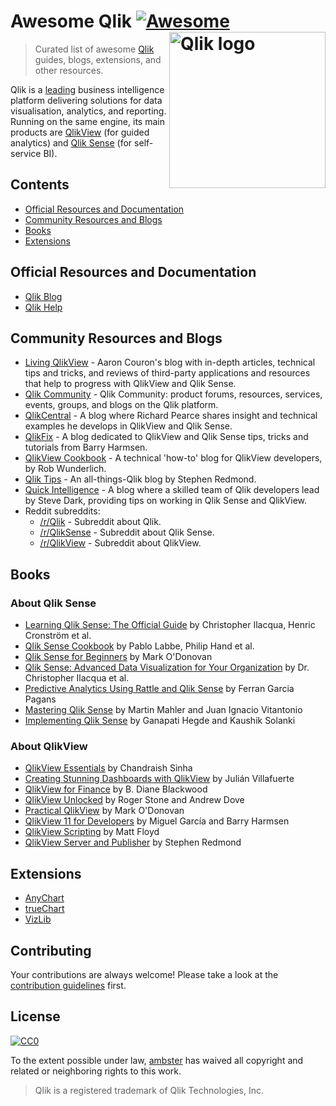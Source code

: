 # Awesome Qlik [![Awesome](https://awesome.re/badge.svg)](https://awesome.re) [<img src="https://webapps.qlik.com/WarsawMarathon/qlik.jpg" width="250" align="right" alt="Qlik logo">](https://qlik.com)

> Curated list of awesome [Qlik](https://qlik.com) guides, blogs, extensions, and other resources.

Qlik is a [leading](https://www.qlik.com/us/gartner-magic-quadrant-business-intelligence) business intelligence platform delivering solutions for data visualisation, analytics, and reporting. Running on the same engine, its main products are [QlikView](https://www.qlik.com/us/products/qlikview) (for guided analytics) and [Qlik Sense](https://www.qlik.com/us/products/qlik-sense) (for self-service BI).

## Contents

- [Official Resources and Documentation](#official-resources-and-documentation)
- [Community Resources and Blogs](#community-resources-and-blogs)
- [Books](#books)
- [Extensions](#extensions)

## Official Resources and Documentation
- [Qlik Blog](https://blog.qlik.com)
- [Qlik Help](https://help.qlik.com)

## Community Resources and Blogs

- [Living QlikView](http://livingqlikview.com/) - Aaron Couron's blog with in-depth articles, technical tips and tricks, and reviews of third-party applications and resources that help to progress with QlikView and Qlik Sense.
- [Qlik Community](https://community.qlik.com) - Qlik Community: product forums, resources, services, events, groups, and blogs on the Qlik platform.
- [QlikCentral](https://qlikcentral.com/) - A blog where Richard Pearce shares insight and technical examples he develops in QlikView and Qlik Sense.
- [QlikFix](http://www.qlikfix.com) - A blog dedicated to QlikView and Qlik Sense tips, tricks and tutorials from Barry Harmsen.
- [QlikView Cookbook](https://qlikviewcookbook.com/) - A technical 'how-to' blog for QlikView developers, by Rob Wunderlich.
- [Qlik Tips](https://www.qliktips.com) - An all-things-Qlik blog by Stephen Redmond.
- [Quick Intelligence](https://www.quickintelligence.co.uk/blog/) - A blog where a skilled team of Qlik developers lead by Steve Dark, providing tips on working in Qlik Sense and QlikView.
- Reddit subreddits:
  - [/r/Qlik](https://www.reddit.com/r/qlik/) - Subreddit about Qlik.
  - [/r/QlikSense](https://www.reddit.com/r/qliksense/) - Subreddit about Qlik Sense.
  - [/r/QlikView](https://www.reddit.com/r/qlikview/) - Subreddit about QlikView.
  
## Books
  
### About Qlik Sense

- [Learning Qlik Sense: The Official Guide](https://books.google.com/books/about/Learning_Qlik_Sense_The_Official_Guide.html?id=4zvlCwAAQBAJ&redir_esc=y) by Christopher Ilacqua, Henric Cronström et al.
- [Qlik Sense Cookbook](https://books.google.com/books/about/Qlik_Sense_Cookbook.html?id=07xouwEACAAJ&redir_esc=y ) by Pablo Labbe, Philip Hand et al.
- [Qlik Sense for Beginners](https://books.google.com/books/about/Qlik_Sense_for_Beginners.html?id=Dy3nBAAAQBAJ&redir_esc=y) by Mark O'Donovan 
- [Qlik Sense: Advanced Data Visualization for Your Organization](https://books.google.ru/books?id=kPNFDwAAQBAJ&redir_esc=y) by Dr. Christopher Ilacqua et al.
- [Predictive Analytics Using Rattle and Qlik Sense](https://www.amazon.com/Predictive-Analytics-using-Rattle-Sense/dp/1784395803) by Ferran Garcia Pagans
- [Mastering Qlik Sense](https://www.amazon.com/Mastering-Qlik-Sense-self-service-Intelligence/dp/1783554029) by Martin Mahler and Juan Ignacio Vitantonio
- [Implementing Qlik Sense](https://books.google.com/books/about/Implementing_Qlik_Sense.html?id=6nZaswEACAAJ&redir_esc=y) by Ganapati Hegde and Kaushik Solanki

### About QlikView

- [QlikView Essentials](https://books.google.com/books/about/QlikView_Essentials.html?id=5wMcDAAAQBAJ&redir_esc=y) by Chandraish Sinha
- [Creating Stunning Dashboards with QlikView](https://www.amazon.com/Creating-Stunning-Dashboards-QlikView-Villafuerte/dp/1782175733
) by Julián Villafuerte
- [QlikView for Finance](https://books.google.com/books/about/QlikView_for_Finance.html?id=pNZOCwAAQBAJ&redir_esc=y) by B. Diane Blackwood
- [QlikView Unlocked](https://books.google.com/books/about/QlikView_Unlocked.html?id=vvaoCwAAQBAJ&redir_esc=y) by Roger Stone and Andrew Dove
- [Practical QlikView](https://www.amazon.com/Practical-QlikView-Mark-ODonovan-ebook/dp/B007QMMDL4) by Mark O'Donovan
- [QlikView 11 for Developers](https://www.amazon.com/QlikView-Developers-Effective-techniques-Intelligence/dp/1849686068) by Miguel García and Barry Harmsen
- [QlikView Scripting](https://books.google.com/books/about/QlikView_Scripting.html?id=wng3ngEACAAJ&redir_esc=y) by Matt Floyd
- [QlikView Server and Publisher](https://books.google.com/books/about/QlikView_Server_and_Publisher.html?id=gDOhAgAAQBAJ&redir_esc=y) by Stephen Redmond

## Extensions

- [AnyChart](https://qlik.anychart.com)
- [trueChart](https://www.truechart.com)
- [VizLib](https://www.vizlib.com)

## Contributing

Your contributions are always welcome! Please take a look at the [contribution guidelines](https://github.com/ambster-public/awesome-qlik/blob/master/contributing.md) first.

## License

[![CC0](https://mirrors.creativecommons.org/presskit/buttons/88x31/svg/cc-zero.svg)](https://creativecommons.org/publicdomain/zero/1.0)

To the extent possible under law, [ambster](https://github.com/ambster-public) has waived all copyright and related or neighboring rights to this work.

> Qlik is a registered trademark of Qlik Technologies, Inc.
